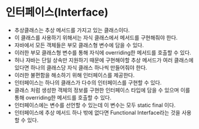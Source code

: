 # 인터페이스(Interface)
- 추상클래스는 추상 메서드를 가지고 있는 클래스이다.
- 이 클래스를 사용하기 위해서는 자식 클래스에서 메서드를 구현해줘야 한다.
- 자바에서 모든 객체들은 부모 클래스형 변수에 담을 수 있다.
- 이러한 부모 클래스형 변수를 통해 자식에 overriding한 메서드를 호출할 수 있다.
- 허나 자바는 단일 상속만 지원하기 때문에 구현해야할 추상 메서드가 여러 클래스에 있다면 하나의 클래스당 자식 클래스 하나씩 만들어줘야 한다.
- 이러한 불편함을 해소하기 위해 인터페이스를 제공한다.
- 인터페이스는 하나의 클래스가 다수의 인터페이스를 구현할 수 있다.
- 클래스 처럼 생성한 객체의 정보를 구현한 인터페이스 타입에 담을 수 있으며 이를 통해 overriding한 메서드를 호출할 수 있다.
- 인터페이스에는 변수를 선언할 수 있는데 이 변수는 모두 static final 이다.
- 인터페이스에 추상 메서드 하나 밖에 없다면 Functional Interface라는 것을 사용할 수 있다.